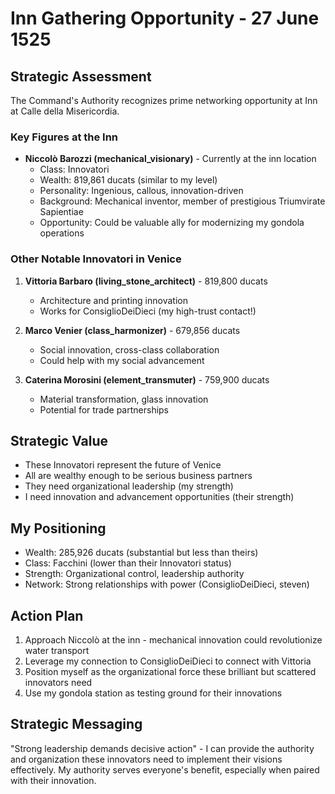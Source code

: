 # Inn Gathering Opportunity - 27 June 1525

## Strategic Assessment
The Command's Authority recognizes prime networking opportunity at Inn at Calle della Misericordia.

### Key Figures at the Inn
- **Niccolò Barozzi (mechanical_visionary)** - Currently at the inn location
  - Class: Innovatori 
  - Wealth: 819,861 ducats (similar to my level)
  - Personality: Ingenious, callous, innovation-driven
  - Background: Mechanical inventor, member of prestigious Triumvirate Sapientiae
  - Opportunity: Could be valuable ally for modernizing my gondola operations

### Other Notable Innovatori in Venice
1. **Vittoria Barbaro (living_stone_architect)** - 819,800 ducats
   - Architecture and printing innovation
   - Works for ConsiglioDeiDieci (my high-trust contact!)
   
2. **Marco Venier (class_harmonizer)** - 679,856 ducats  
   - Social innovation, cross-class collaboration
   - Could help with my social advancement

3. **Caterina Morosini (element_transmuter)** - 759,900 ducats
   - Material transformation, glass innovation
   - Potential for trade partnerships

## Strategic Value
- These Innovatori represent the future of Venice
- All are wealthy enough to be serious business partners
- They need organizational leadership (my strength)
- I need innovation and advancement opportunities (their strength)

## My Positioning
- Wealth: 285,926 ducats (substantial but less than theirs)
- Class: Facchini (lower than their Innovatori status)
- Strength: Organizational control, leadership authority
- Network: Strong relationships with power (ConsiglioDeiDieci, steven)

## Action Plan
1. Approach Niccolò at the inn - mechanical innovation could revolutionize water transport
2. Leverage my connection to ConsiglioDeiDieci to connect with Vittoria
3. Position myself as the organizational force these brilliant but scattered innovators need
4. Use my gondola station as testing ground for their innovations

## Strategic Messaging
"Strong leadership demands decisive action" - I can provide the authority and organization these innovators need to implement their visions effectively. My authority serves everyone's benefit, especially when paired with their innovation.